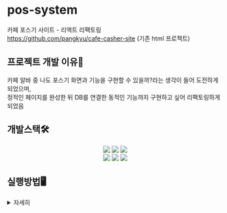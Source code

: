 # pos-system

카페 포스기 사이트 - 리액트 리팩토링 <br/>
https://github.com/pangkyu/cafe-casher-site (기존 html 프로젝트) 

## 프로젝트 개발 이유👀
 
  카페 알바 중 나도 포스기 화면과 기능을 구현할 수 있을까?라는 생각이 들어 도전하게 되었으며, 
  <br/>정적인 페이지를 완성한 뒤 DB를 연결한 동적인 기능까지 구현하고 싶어 리팩토링하게되었음 
 
## 개발스택🛠️

<div align = center>
  <img src="https://img.shields.io/badge/html-E34F26?style=for-the-badge&logo=html5&logoColor=white">
  <img src="https://img.shields.io/badge/javascript-F7DF1E?style=for-the-badge&logo=javascript&logoColor=black"> 
  <img src="https://img.shields.io/badge/css-1572B6?style=for-the-badge&logo=css3&logoColor=white">
  <br/>
    <img src="https://img.shields.io/badge/react-61DAFB?style=for-the-badge&logo=react&logoColor=black"> 
 <img src="https://img.shields.io/badge/mariaDB-003545?style=for-the-badge&logo=mariaDB&logoColor=white">
 <img src="https://img.shields.io/badge/Node.js-339933?style=for-the-badge&logo=Node.js&logoColor=white"/>
 
</div>

## 실행방법🖥️ 
  <details>
 <summary>자세히</summary><br/><br/>
  터미널에서 pos디렉토리로 이동한 뒤, npm start 
  </details>
